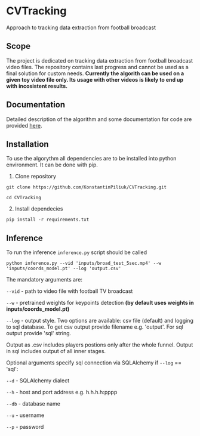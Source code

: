 # CVTracking
Approach to tracking data extraction from football broadcast

## Scope
The project is dedicated on tracking data extraction from football broadcast video files.
The repository contains last progress and cannot be used as a final solution for custom needs.
**Currently the algorith can be used on a given toy video file only. Its usage with other videos is likely to end up with incosistent results.**

## Documentation
Detailed description of the algorithm and some documentation for code are provided [here](https://github.com/KonstantinPiliuk/CVTracking/wiki).

## Installation
To use the algorythm all dependencies are to be installed into python environment. It can be done with pip.
1. Clone repository

`git clone https://github.com/KonstantinPiliuk/CVTracking.git`

`cd CVTracking`

2. Install dependecies

`pip install -r requirements.txt`

## Inference
To run the inference `inference.py` script should be called

`python inference.py --vid 'inputs/broad_test_5sec.mp4' --w 'inputs/coords_model.pt' --log 'output.csv'`

The mandatory arguments are:

`--vid` - path to video file with football TV broadcast

`--w`   - pretrained weights for keypoints detection **(by default uses weights in inputs/coords_model.pt)**

`--log` - output style. Two options are available: csv file (default) and logging to sql database. 
To get csv output provide filename e.g. 'output'. For sql output provide 'sql' string.

 Output as .csv includes players postions only after the whole funnel. Output in sql includes output of all inner stages.
 
 Optional arguments specify sql connection via SQLAlchemy if `--log` == 'sql':
 
 `--d`  - SQLAlchemy dialect
 
 `--h`  - host and port address e.g. h.h.h.h:pppp
 
 `--db` - database name
 
 `--u`  - username
 
 `--p`  - password
